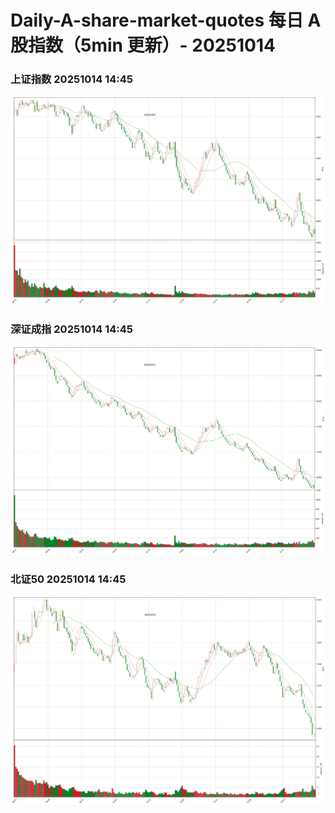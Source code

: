 
# Daily-A-share-market-quotes 每日 A 股指数（5min 更新）- 20251014

### 上证指数 20251014 14:45
![](./fig/2025/10/20251014-sh000001.png)

### 深证成指 20251014 14:45
![](./fig/2025/10/20251014-sz399001.png)

### 北证50 20251014 14:45
![](./fig/2025/10/20251014-bj899050.png)
